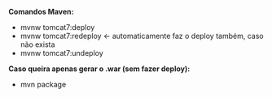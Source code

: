 **Comandos Maven:**

- mvnw tomcat7:deploy
- mvnw tomcat7:redeploy <- automaticamente faz o deploy também, caso não exista
- mvnw tomcat7:undeploy

**Caso queira apenas gerar o .war (sem fazer deploy):**
- mvn package